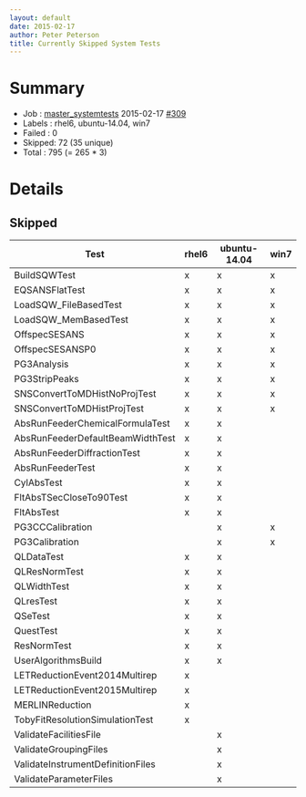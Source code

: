 ```yaml
---
layout: default
date: 2015-02-17
author: Peter Peterson
title: Currently Skipped System Tests
---
```

Summary
=======

* Job    : [master_systemtests](http://builds.mantidproject.org/job/master_systemtests/) 2015-02-17 [#309](http://builds.mantidproject.org/job/master_systemtests/309/)
* Labels : rhel6, ubuntu-14.04, win7
* Failed : 0
* Skipped: 72 (35 unique)
* Total  : 795 (= 265 * 3)

Details
=======

Skipped
-------

| Test                               | rhel6 | ubuntu-14.04 | win7 |
|------------------------------------|-------|--------------|------|
| BuildSQWTest                       |   x   |       x      |   x  |
| EQSANSFlatTest                     |   x   |       x      |   x  |
| LoadSQW_FileBasedTest              |   x   |       x      |   x  |
| LoadSQW_MemBasedTest               |   x   |       x      |   x  |
| OffspecSESANS                      |   x   |       x      |   x  |
| OffspecSESANSP0                    |   x   |       x      |   x  |
| PG3Analysis                        |   x   |       x      |   x  |
| PG3StripPeaks                      |   x   |       x      |   x  |
| SNSConvertToMDHistNoProjTest       |   x   |       x      |   x  |
| SNSConvertToMDHistProjTest         |   x   |       x      |   x  |
| AbsRunFeederChemicalFormulaTest    |   x   |       x      |      |
| AbsRunFeederDefaultBeamWidthTest   |   x   |       x      |      |
| AbsRunFeederDiffractionTest        |   x   |       x      |      |
| AbsRunFeederTest                   |   x   |       x      |      |
| CylAbsTest                         |   x   |       x      |      |
| FltAbsTSecCloseTo90Test            |   x   |       x      |      |
| FltAbsTest                         |   x   |       x      |      |
| PG3CCCalibration                   |       |       x      |   x  |
| PG3Calibration                     |       |       x      |   x  |
| QLDataTest                         |   x   |       x      |      |
| QLResNormTest                      |   x   |       x      |      |
| QLWidthTest                        |   x   |       x      |      |
| QLresTest                          |   x   |       x      |      |
| QSeTest                            |   x   |       x      |      |
| QuestTest                          |   x   |       x      |      |
| ResNormTest                        |   x   |       x      |      |
| UserAlgorithmsBuild                |   x   |       x      |      |
| LETReductionEvent2014Multirep      |   x   |              |      |
| LETReductionEvent2015Multirep      |   x   |              |      |
| MERLINReduction                    |   x   |              |      |
| TobyFitResolutionSimulationTest    |   x   |              |      |
| ValidateFacilitiesFile             |       |       x      |      |
| ValidateGroupingFiles              |       |       x      |      |
| ValidateInstrumentDefinitionFiles  |       |       x      |      |
| ValidateParameterFiles             |       |       x      |      |
